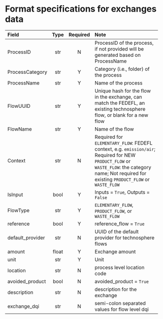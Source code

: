 # Format specifications for exchanges data

| Field           | Type  | Required |  Note |
|:----------------|:-----:|:--------:|:------|
| ProcessID       | str   | N        | ProcessID of the process, if not provided will be generated based on ProcessName |
| ProcessCategory | str   | Y        | Category (i.e., folder) of the process |
| ProcessName     | str   | Y        | Name of the process |
| FlowUUID        | str   | Y        | Unique hash for the flow in the exchange, can match the FEDEFL, an existing technosphere flow, or blank for a new flow |
| FlowName        | str   | Y        | Name of the flow |
| Context         | str   | N        | Required for` ELEMENTARY_FLOW`: FEDEFL context, e.g. `emission/air`; Required for NEW `PRODUCT_FLOW` or `WASTE_FLOW`: the category name; Not required for existing `PRODUCT_FLOW` or `WASTE_FLOW` |
| IsInput         | bool  | Y        | Inputs = `True`, Outputs = `False` |
| FlowType        | str   | Y        | `ELEMENTARY_FLOW`, `PRODUCT_FLOW`, or `WASTE_FLOW` |
| reference       | bool  | Y        | reference_flow = `True` |
| default_provider| str   | N        | UUID of the default provider for technosphere flows |
| amount          | float | Y        | Exchange amount |
| unit            | str   | Y        | Unit  |
| location        | str   | N        | process level location code |
| avoided_product | bool  | N        | avoided_product = `True` |
| description     | str   | N        | description for the exchange |
| exchange_dqi    | str   | N        | semi-colon separated values for flow level dqi |

